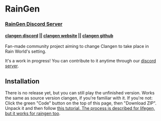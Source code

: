 # RainGen

### [RainGen Discord Server](https://discord.gg/Zyj6vTq4rS)
#### [clangen discord](https://discord.gg/clangen) || [clangen website](https://clangen.io/) || [clangen github](https://github.com/ClanGenOfficial/clangen)
Fan-made community project aiming to change Clangen to take place in Rain World's setting. 

It's a work in progress! You can contribute to it anytime through our [discord server](https://discord.gg/Zyj6vTq4rS). 

## Installation
There is no release yet, but you can still play the unfinished version. Works the same as source version clangen, if you're familiar with it. If you're not:
Click the green "Code" button on the top of this page, then "Download ZIP". Unpack it and then follow [this tutorial. The process is described for lifegen, but it works for raingen too](https://docs.google.com/document/d/1Iakhi3sWnx9ubc3njK4k07xttQilN5W4WITgknla59Q/edit).